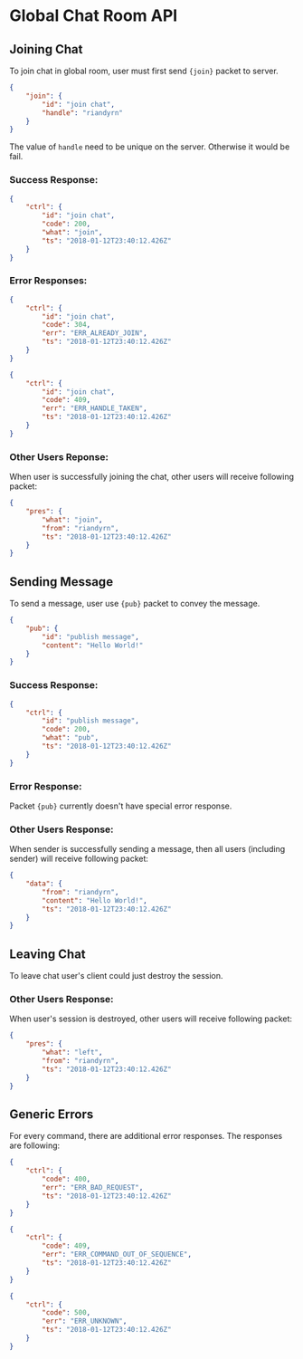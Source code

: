 # Global Chat Room API

## Joining Chat

To join chat in global room, user must first send `{join}` packet to server. 

```json
{
    "join": {
        "id": "join chat",
        "handle": "riandyrn"
    }
}
```

The value of `handle` need to be unique on the server. Otherwise it would be fail.

### Success Response:
```json
{
    "ctrl": {
        "id": "join chat",
        "code": 200,
        "what": "join",
        "ts": "2018-01-12T23:40:12.426Z"
    }
}
```

### Error Responses:

```json
{
    "ctrl": {
        "id": "join chat",
        "code": 304,
        "err": "ERR_ALREADY_JOIN",
        "ts": "2018-01-12T23:40:12.426Z"
    }
}
```

```json
{
    "ctrl": {
        "id": "join chat",
        "code": 409,
        "err": "ERR_HANDLE_TAKEN",
        "ts": "2018-01-12T23:40:12.426Z"
    }
}
```

### Other Users Reponse:

When user is successfully joining the chat, other users will receive following packet:

```json
{
    "pres": {
        "what": "join",
        "from": "riandyrn",
        "ts": "2018-01-12T23:40:12.426Z"
    }
}
```

## Sending Message

To send a message, user use `{pub}` packet to convey the message.

```json
{
    "pub": {
        "id": "publish message",
        "content": "Hello World!"
    }
}
```

### Success Response:
```json
{
    "ctrl": {
        "id": "publish message",
        "code": 200,
        "what": "pub",
        "ts": "2018-01-12T23:40:12.426Z"
    }
}
```

### Error Response:

Packet `{pub}` currently doesn't have special error response.

### Other Users Response:

When sender is successfully sending a message, then all users (including sender) will receive following packet:

```json
{
    "data": {
        "from": "riandyrn",
        "content": "Hello World!",
        "ts": "2018-01-12T23:40:12.426Z"
    }
}
```

## Leaving Chat

To leave chat user's client could just destroy the session.

### Other Users Response:

When user's session is destroyed, other users will receive following packet:

```json
{
    "pres": {
        "what": "left",
        "from": "riandyrn",
        "ts": "2018-01-12T23:40:12.426Z"
    }
}
```

## Generic Errors

For every command, there are additional error responses. The responses are following:

```json
{
    "ctrl": {
        "code": 400,
        "err": "ERR_BAD_REQUEST",
        "ts": "2018-01-12T23:40:12.426Z"
    }
}
```

```json
{
    "ctrl": {
        "code": 409,
        "err": "ERR_COMMAND_OUT_OF_SEQUENCE",
        "ts": "2018-01-12T23:40:12.426Z"
    }
}
```

```json
{
    "ctrl": {
        "code": 500,
        "err": "ERR_UNKNOWN",
        "ts": "2018-01-12T23:40:12.426Z"
    }
}
```